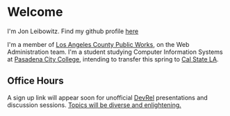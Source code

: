 # Welcome

I'm Jon Leibowitz. Find my github profile [here](https://github.com/jleibowitz-lacpw)

I'm a member of [Los Angeles County Public Works](https://pw.lacounty.gov), on the Web Administration team. I'm a student studying Computer Information Systems at [Pasadena City College](https://pasadena.edu), intending to transfer this spring to [Cal State LA](https://www.calstatela.edu). 
## Office Hours

A sign up link will appear soon for unofficial [DevRel](https://raw.githubusercontent.com/jleibowitz-lacpw/marp-presentations/refs/heads/main/ideas/devrel.md) presentations and discussion sessions. [Topics will be diverse and enlightening.](https://github.com/jleibowitz-lacpw/marp-presentations)

